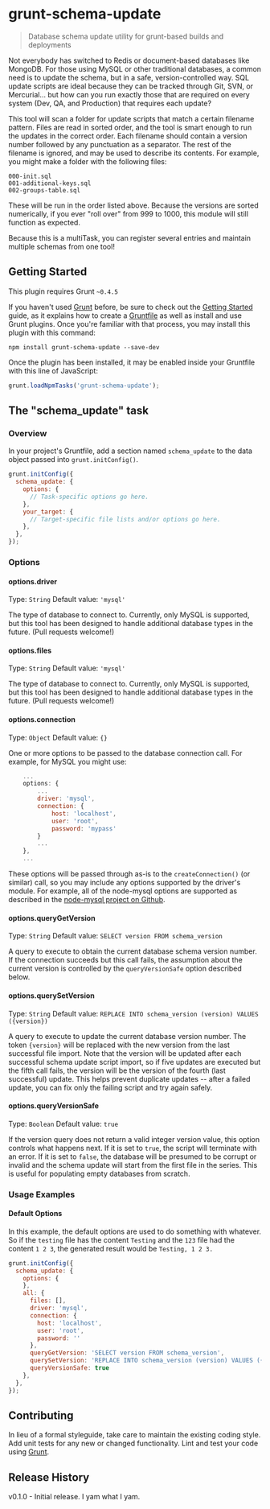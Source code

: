 # grunt-schema-update

> Database schema update utility for grunt-based builds and deployments

Not everybody has switched to Redis or document-based databases like MongoDB. For those using MySQL or other traditional
databases, a common need is to update the schema, but in a safe, version-controlled way. SQL update scripts are ideal
because they can be tracked through Git, SVN, or Mercurial... but how can you run exactly those that are required on
every system (Dev, QA, and Production) that requires each update?

This tool will scan a folder for update scripts that match a certain filename pattern. Files are read in sorted order,
and the tool is smart enough to run the updates in the correct order. Each filename should contain a version number
followed by any punctuation as a separator. The rest of the filename is ignored, and may be used to describe its
contents. For example, you might make a folder with the following files:

```shell
000-init.sql
001-additional-keys.sql
002-groups-table.sql
```

These will be run in the order listed above. Because the versions are sorted numerically, if you ever "roll over" from
999 to 1000, this module will still function as expected.

Because this is a multiTask, you can register several entries and maintain multiple schemas from one tool!

## Getting Started
This plugin requires Grunt `~0.4.5`

If you haven't used [Grunt](http://gruntjs.com/) before, be sure to check out the
[Getting Started](http://gruntjs.com/getting-started) guide, as it explains how to create a
[Gruntfile](http://gruntjs.com/sample-gruntfile) as well as install and use Grunt plugins. Once you're familiar with
 that process, you may install this plugin with this command:

```shell
npm install grunt-schema-update --save-dev
```

Once the plugin has been installed, it may be enabled inside your Gruntfile with this line of JavaScript:

```js
grunt.loadNpmTasks('grunt-schema-update');
```

## The "schema_update" task

### Overview
In your project's Gruntfile, add a section named `schema_update` to the data object passed into `grunt.initConfig()`.

```js
grunt.initConfig({
  schema_update: {
    options: {
      // Task-specific options go here.
    },
    your_target: {
      // Target-specific file lists and/or options go here.
    },
  },
});
```

### Options

#### options.driver
Type: `String`
Default value: `'mysql'`

The type of database to connect to. Currently, only MySQL is supported, but this tool has been designed to handle
additional database types in the future. (Pull requests welcome!)

#### options.files
Type: `String`
Default value: `'mysql'`

The type of database to connect to. Currently, only MySQL is supported, but this tool has been designed to handle
additional database types in the future. (Pull requests welcome!)

#### options.connection
Type: `Object`
Default value: `{}`

One or more options to be passed to the database connection call. For example, for MySQL you might use:

```js
    ...
    options: {
        ...
        driver: 'mysql',
        connection: {
            host: 'localhost',
            user: 'root',
            password: 'mypass'
        }
        ...
    },
    ...
```

These options will be passed through as-is to the `createConnection()` (or similar) call, so you may include any
options supported by the driver's module. For example, all of the node-mysql options are supported as described
in the [node-mysql project on Github](http://gruntjs.com/).

#### options.queryGetVersion
Type: `String`
Default value: `SELECT version FROM schema_version`

A query to execute to obtain the current database schema version number. If the connection succeeds but this call
fails, the assumption about the current version is controlled by the `queryVersionSafe` option described below.

#### options.querySetVersion
Type: `String`
Default value: `REPLACE INTO schema_version (version) VALUES ({version})`

A query to execute to update the current database version number. The token `{version}` will be replaced with the new
version from the last successful file import. Note that the version will be updated after each successful schema
update script import, so if five updates are executed but the fifth call fails, the version will be the version of the
fourth (last successful) update. This helps prevent duplicate updates -- after a failed update, you can fix only the
failing script and try again safely.

#### options.queryVersionSafe
Type: `Boolean`
Default value: `true`

If the version query does not return a valid integer version value, this option controls what happens next. If it is
set to `true`, the script will terminate with an error. If it is set to `false`, the database will be presumed to be
corrupt or invalid and the schema update will start from the first file in the series. This is useful for populating
empty databases from scratch.

### Usage Examples

#### Default Options

In this example, the default options are used to do something with whatever. So if the `testing` file has the content
`Testing` and the `123` file had the content `1 2 3`, the generated result would be `Testing, 1 2 3.`

```js
grunt.initConfig({
  schema_update: {
    options: {
    },
    all: {
      files: [],
      driver: 'mysql',
      connection: {
        host: 'localhost',
        user: 'root',
        password: ''
      },
      queryGetVersion: 'SELECT version FROM schema_version',
      querySetVersion: 'REPLACE INTO schema_version (version) VALUES ({version})',
      queryVersionSafe: true
    },
  },
});
```

## Contributing
In lieu of a formal styleguide, take care to maintain the existing coding style. Add unit tests for any new or changed
 functionality. Lint and test your code using [Grunt](http://gruntjs.com/).

## Release History

v0.1.0 - Initial release. I yam what I yam.

